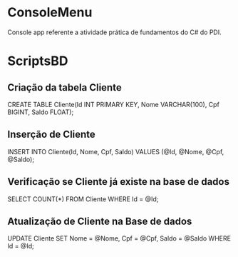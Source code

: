# ConsoleMenu
Console app referente a atividade prática de fundamentos do C# do PDI. 

# ScriptsBD

## Criação da tabela Cliente
CREATE TABLE Cliente(Id INT PRIMARY KEY, Nome VARCHAR(100), Cpf BIGINT, Saldo FLOAT);

## Inserção de Cliente
INSERT INTO Cliente(Id, Nome, Cpf, Saldo) VALUES (@Id, @Nome, @Cpf, @Saldo);

## Verificação se Cliente já existe na base de dados
SELECT COUNT(*) FROM Cliente WHERE Id = @Id;

## Atualização de Cliente na Base de dados
UPDATE Cliente SET Nome = @Nome, Cpf = @Cpf, Saldo = @Saldo WHERE Id = @Id;
